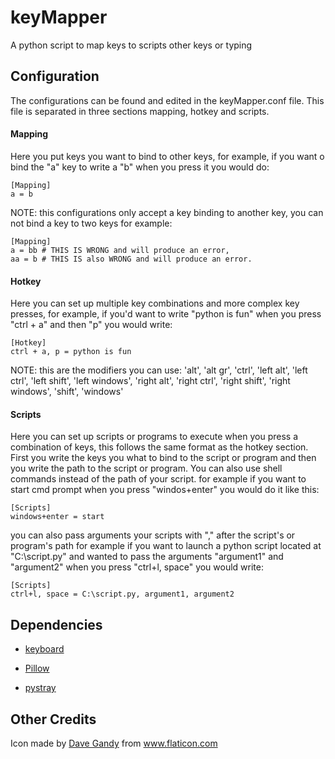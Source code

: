 # keyMapper
A python script to map keys to scripts other keys or typing

## Configuration
The configurations can be found and edited in the keyMapper.conf file.
This file is separated in three sections mapping, hotkey and scripts.

#### Mapping
Here you put keys you want to bind to other keys, for example, if you want o bind the "a" key to write a "b"
when you press it you would do:
```
[Mapping]
a = b
```
NOTE: this configurations only accept a key binding to another key, you can not bind a key to two keys for example:
```
[Mapping]
a = bb # THIS IS WRONG and will produce an error,
aa = b # THIS IS also WRONG and will produce an error.
```

#### Hotkey
Here you can set up multiple key combinations and more complex key presses, for example, if you'd want to write "python is fun"
when you press "ctrl + a" and then "p" you would write:
```
[Hotkey]
ctrl + a, p = python is fun
```
NOTE: this are the modifiers you can use:
'alt', 'alt gr', 'ctrl', 'left alt', 'left ctrl', 'left shift', 'left windows', 'right alt', 'right ctrl', 'right shift', 'right windows', 'shift', 'windows'

#### Scripts
Here you can set up scripts or programs to execute when you press a combination of keys, this follows the same format as the hotkey section.
First you write the keys you what to bind to the script or program and then you write the path to the script or program.
You can also use shell commands instead of the path of your script.
for example if you want to start cmd prompt when you press "windos+enter" you would do it like this:
```
[Scripts]
windows+enter = start
```
you can also pass arguments your scripts with "," after the script's or program's path
for example if you want to launch a python script located at "C:\script.py" and wanted to pass the arguments "argument1" and "argument2" when
you press "ctrl+l, space" you would write:
```
[Scripts]
ctrl+l, space = C:\script.py, argument1, argument2
```

## Dependencies

 - [keyboard](https://github.com/boppreh/keyboard)

 - [Pillow](https://github.com/python-pillow/Pillow)

 - [pystray](https://github.com/moses-palmer/pystray)

## Other Credits
Icon made by [Dave Gandy](https://www.flaticon.com/authors/dave-gandy) from www.flaticon.com
